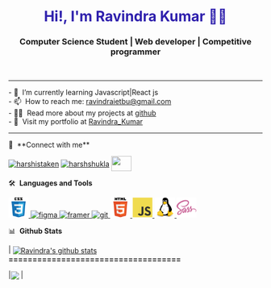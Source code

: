 <h1 align="center" style=" color:#2F20AD ;"> Hi!, I'm Ravindra Kumar 🧑‍💻 </h1>


<h3 align="center">  Computer Science Student | Web developer | Competitive programmer  </h3> <br>
<hr>
- 🌱 &nbsp;I’m currently learning Javascript|React js
<br>
- 📫 &nbsp;How to reach me: <a href="mailto:ravindraietbu@gmail.com">ravindraietbu@gmail.com</a>
<br>
- 👨‍💻 &nbsp;Read more about my projects at <a href="https://github.com/Ravindra9555">github</a>
<br>
- 🌅 &nbsp;Visit my portfolio at <a href="https://ravindra9555.github.io/Ravindra_kumar/">Ravindra_Kumar</a>
<hr>
🔗 &nbsp;**Connect with me**
<p align="left">
<a href="https://twitter.com/RAVINDR50312995" target="blank"><img align="center" src="https://raw.githubusercontent.com/rahuldkjain/github-profile-readme-generator/master/src/images/icons/Social/twitter.svg" alt="harshistaken" height="30" width="40" /></a>
<a href="https://www.linkedin.com/in/ravindra-kumar-99a1301b2/" target="blank"><img align="center" src="https://raw.githubusercontent.com/rahuldkjain/github-profile-readme-generator/master/src/images/icons/Social/linked-in-alt.svg" alt="harshshukla" height="30" width="40" /></a>
<a href="https://stackoverflow.com/users/" target="blank"><img align="center" src="https://raw.githubusercontent.com/rahuldkjain/github-profile-readme-generator/master/src/images/icons/Social/stack-overflow.svg" alt="" height="30" width="40" /></a>

🛠️ &nbsp;**Languages and Tools**

<p align="left"> <a href="https://www.w3schools.com/css/" target="_blank" rel="noreferrer"> <img src="https://raw.githubusercontent.com/devicons/devicon/master/icons/css3/css3-original-wordmark.svg" alt="css3" width="40" height="40"/> </a> <a href="https://www.figma.com/" target="_blank" rel="noreferrer"> <img src="https://www.vectorlogo.zone/logos/figma/figma-icon.svg" alt="figma" width="40" height="40"/> </a> <a href="https://www.framer.com/" target="_blank" rel="noreferrer"> <img src="https://www.vectorlogo.zone/logos/framer/framer-icon.svg" alt="framer" width="40" height="40"/> </a> <a href="https://git-scm.com/" target="_blank" rel="noreferrer"> <img src="https://www.vectorlogo.zone/logos/git-scm/git-scm-icon.svg" alt="git" width="40" height="40"/> </a> <a href="https://www.w3.org/html/" target="_blank" rel="noreferrer"> <img src="https://raw.githubusercontent.com/devicons/devicon/master/icons/html5/html5-original-wordmark.svg" alt="html5" width="40" height="40"/> </a> <a href="https://developer.mozilla.org/en-US/docs/Web/JavaScript" target="_blank" rel="noreferrer"> <img src="https://raw.githubusercontent.com/devicons/devicon/master/icons/javascript/javascript-original.svg" alt="javascript" width="40" height="40"/> </a> <a href="https://www.linux.org/" target="_blank" rel="noreferrer"> <img src="https://raw.githubusercontent.com/devicons/devicon/master/icons/linux/linux-original.svg" alt="linux" width="40" height="40"/> </a> <a href="https://sass-lang.com" target="_blank" rel="noreferrer"> <img src="https://raw.githubusercontent.com/devicons/devicon/master/icons/sass/sass-original.svg" alt="sass" width="40" height="40"/> </a> </p>

📊 &nbsp;**Github Stats**


| <a href="https://github.com/ravindra9555/github-readme-stats"><img align="center" src="https://github-readme-stats.vercel.app/api?username=ravindra9555&show_icons=true&include_all_commits=true&theme=buefy&hide_border=true" alt="Ravindra's github stats" /></a> 
**====================================**

|<a href="https://github.com/ravindra9555/github-readme-stats"><img align="center" src="https://github-readme-stats.vercel.app/api/top-langs/?username=ravindra9555&layout=compact&theme=buefy&hide_border=true" /></a> |
